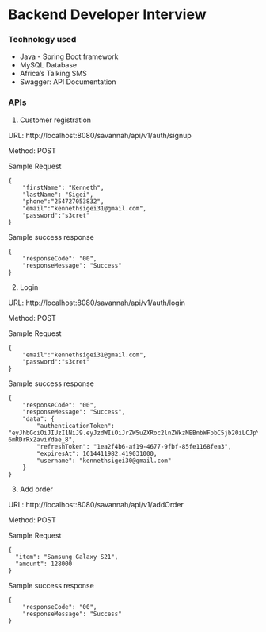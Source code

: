  # Backend Developer Interview
 ### Technology used
- Java - Spring Boot framework
-  MySQL Database
- Africa’s Talking SMS
- Swagger: API Documentation
### APIs
1. Customer registration 

URL: http://localhost:8080/savannah/api/v1/auth/signup

Method: POST

Sample Request
```
{
    "firstName": "Kenneth",
    "lastName": "Sigei",
    "phone":"254727053832",
    "email":"kennethsigei31@gmail.com",
    "password":"s3cret"
}
```
Sample success response
```
{
    "responseCode": "00",
    "responseMessage": "Success"
}
```

2. Login

URL: http://localhost:8080/savannah/api/v1/auth/login

Method: POST

Sample Request
```
{
    "email":"kennethsigei31@gmail.com",
    "password":"s3cret"
}
```

Sample success response
```
{
    "responseCode": "00",
    "responseMessage": "Success",
    "data": {
        "authenticationToken": "eyJhbGciOiJIUzI1NiJ9.eyJzdWIiOiJrZW5uZXRoc2lnZWkzMEBnbWFpbC5jb20iLCJpYXQiOjE2MTQ0MTEwODEsImV4cCI6MTYxNDQxMTk4MX0.UqwT_khVyphn4IPuHBDIgWE6I-6mRDrRxZaviYdae_8",
        "refreshToken": "1ea2f4b6-af19-4677-9fbf-85fe1168fea3",
        "expiresAt": 1614411982.419031000,
        "username": "kennethsigei30@gmail.com"
    }
}
```

3. Add order 
   
URL: http://localhost:8080/savannah/api/v1/addOrder

Method: POST

Sample Request
```
{
  "item": "Samsung Galaxy S21",
  "amount": 128000
}
```

Sample success response
```
{
    "responseCode": "00",
    "responseMessage": "Success"
}
```

